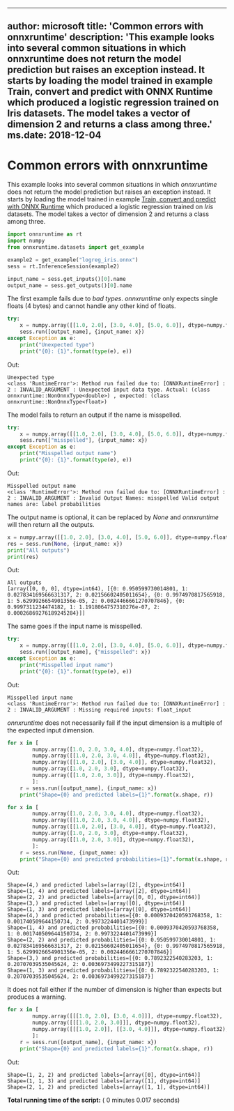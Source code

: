 
---
author: microsoft
title: 'Common errors with onnxruntime'
description: 'This example looks into several common situations in which onnxruntime does not return the model prediction but raises an exception instead. It starts by loading the model trained in example Train, convert and predict with ONNX Runtime which produced a logistic regression trained on Iris datasets. The model takes a vector of dimension 2 and returns a class among three.'
ms.date: 2018-12-04
---    
    



# Common errors with onnxruntime



This example looks into several common situations in which *onnxruntime* does not return the model prediction but raises an exception instead. It starts by loading the model trained in example [Train, convert and predict with ONNX Runtime](auto-examples-plot-train-convert-predict.md) which produced a logistic regression trained on *Iris* datasets. The model takes a vector of dimension 2 and returns a class among three.

```python
import onnxruntime as rt
import numpy
from onnxruntime.datasets import get_example

example2 = get_example("logreg_iris.onnx")
sess = rt.InferenceSession(example2)

input_name = sess.get_inputs()[0].name
output_name = sess.get_outputs()[0].name
```



The first example fails due to *bad types*. *onnxruntime* only expects single floats (4 bytes) and cannot handle any other kind of floats.

```python
try:
    x = numpy.array([[1.0, 2.0], [3.0, 4.0], [5.0, 6.0]], dtype=numpy.float64)
    sess.run([output_name], {input_name: x})
except Exception as e:
    print("Unexpected type")
    print("{0}: {1}".format(type(e), e))
```



Out:

```text
Unexpected type
<class 'RuntimeError'>: Method run failed due to: [ONNXRuntimeError] : 2 : INVALID_ARGUMENT : Unexpected input data type. Actual: (class onnxruntime::NonOnnxType<double>) , expected: (class onnxruntime::NonOnnxType<float>)
```



The model fails to return an output if the name is misspelled.

```python
try:
    x = numpy.array([[1.0, 2.0], [3.0, 4.0], [5.0, 6.0]], dtype=numpy.float32)
    sess.run(["misspelled"], {input_name: x})
except Exception as e:
    print("Misspelled output name")
    print("{0}: {1}".format(type(e), e))
```



Out:

```text
Misspelled output name
<class 'RuntimeError'>: Method run failed due to: [ONNXRuntimeError] : 2 : INVALID_ARGUMENT : Invalid Output Names: misspelled Valid output names are: label probabilities
```



The output name is optional, it can be replaced by *None* and *onnxruntime* will then return all the outputs.

```python
x = numpy.array([[1.0, 2.0], [3.0, 4.0], [5.0, 6.0]], dtype=numpy.float32)
res = sess.run(None, {input_name: x})
print("All outputs")
print(res)
```



Out:

```text
All outputs
[array([0, 0, 0], dtype=int64), [{0: 0.950599730014801, 1: 0.027834169566631317, 2: 0.02156602405011654}, {0: 0.9974970817565918, 1: 5.6299926654901356e-05, 2: 0.0024466661270707846}, {0: 0.9997311234474182, 1: 1.1918064757310276e-07, 2: 0.00026869276189245284}]]
```



The same goes if the input name is misspelled.

```python
try:
    x = numpy.array([[1.0, 2.0], [3.0, 4.0], [5.0, 6.0]], dtype=numpy.float32)
    sess.run([output_name], {"misspelled": x})
except Exception as e:
    print("Misspelled input name")
    print("{0}: {1}".format(type(e), e))
```



Out:

```text
Misspelled input name
<class 'RuntimeError'>: Method run failed due to: [ONNXRuntimeError] : 2 : INVALID_ARGUMENT : Missing required inputs: float_input
```



*onnxruntime* does not necessarily fail if the input dimension is a multiple of the expected input dimension.

```python
for x in [
        numpy.array([1.0, 2.0, 3.0, 4.0], dtype=numpy.float32),
        numpy.array([[1.0, 2.0, 3.0, 4.0]], dtype=numpy.float32),
        numpy.array([[1.0, 2.0], [3.0, 4.0]], dtype=numpy.float32),
        numpy.array([1.0, 2.0, 3.0], dtype=numpy.float32),
        numpy.array([[1.0, 2.0, 3.0]], dtype=numpy.float32),
        ]:
    r = sess.run([output_name], {input_name: x})
    print("Shape={0} and predicted labels={1}".format(x.shape, r))

for x in [
        numpy.array([1.0, 2.0, 3.0, 4.0], dtype=numpy.float32),
        numpy.array([[1.0, 2.0, 3.0, 4.0]], dtype=numpy.float32),
        numpy.array([[1.0, 2.0], [3.0, 4.0]], dtype=numpy.float32),
        numpy.array([1.0, 2.0, 3.0], dtype=numpy.float32),
        numpy.array([[1.0, 2.0, 3.0]], dtype=numpy.float32),
        ]:
    r = sess.run(None, {input_name: x})
    print("Shape={0} and predicted probabilities={1}".format(x.shape, r[1]))
```



Out:

```text
Shape=(4,) and predicted labels=[array([2], dtype=int64)]
Shape=(1, 4) and predicted labels=[array([2], dtype=int64)]
Shape=(2, 2) and predicted labels=[array([0, 0], dtype=int64)]
Shape=(3,) and predicted labels=[array([0], dtype=int64)]
Shape=(1, 3) and predicted labels=[array([0], dtype=int64)]
Shape=(4,) and predicted probabilities=[{0: 0.0009370420593768358, 1: 0.001740509644150734, 2: 0.9973224401473999}]
Shape=(1, 4) and predicted probabilities=[{0: 0.0009370420593768358, 1: 0.001740509644150734, 2: 0.9973224401473999}]
Shape=(2, 2) and predicted probabilities=[{0: 0.950599730014801, 1: 0.027834169566631317, 2: 0.02156602405011654}, {0: 0.9974970817565918, 1: 5.6299926654901356e-05, 2: 0.0024466661270707846}]
Shape=(3,) and predicted probabilities=[{0: 0.7892322540283203, 1: 0.20707039535045624, 2: 0.0036973499227315187}]
Shape=(1, 3) and predicted probabilities=[{0: 0.7892322540283203, 1: 0.20707039535045624, 2: 0.0036973499227315187}]
```



It does not fail either if the number of dimension is higher than expects but produces a warning.

```python
for x in [
        numpy.array([[[1.0, 2.0], [3.0, 4.0]]], dtype=numpy.float32),
        numpy.array([[[1.0, 2.0, 3.0]]], dtype=numpy.float32),
        numpy.array([[[1.0, 2.0]], [[3.0, 4.0]]], dtype=numpy.float32),
        ]:
    r = sess.run([output_name], {input_name: x})
    print("Shape={0} and predicted labels={1}".format(x.shape, r))
```



Out:

```text
Shape=(1, 2, 2) and predicted labels=[array([0], dtype=int64)]
Shape=(1, 1, 3) and predicted labels=[array([1], dtype=int64)]
Shape=(2, 1, 2) and predicted labels=[array([1, 1], dtype=int64)]
```



**Total running time of the script:** ( 0 minutes  0.017 seconds)
